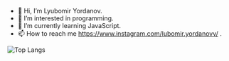 - 👋 Hi, I’m Lyubomir Yordanov.                                                                             
- 👀 I’m interested in programming.
- 🌱 I’m currently learning JavaScript.                       
- 📫 How to reach me https://www.instagram.com/lubomir.yordanovv/ .  

![Top Langs](https://github-readme-stats.vercel.app/api/top-langs/?username=lyubomir08&layout=compact)  

